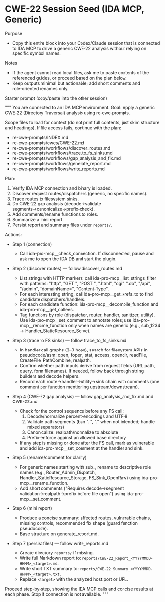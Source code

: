 # CWE-22 Session Seed (IDA MCP, Generic)

Purpose
- Copy this entire block into your Codex/Claude session that is connected to IDA MCP to drive a generic CWE‑22 analysis without relying on specific symbol names.

Notes
- If the agent cannot read local files, ask me to paste contents of the referenced guides, or proceed based on the plan below.
- Keep outputs minimal but actionable; add short comments and role‑oriented renames only.

Starter prompt (copy/paste into the other session)

"""
You are connected to an IDA MCP environment. Goal: Apply a generic CWE‑22 (Directory Traversal) analysis using re‑cwe‑prompts.

Scope files to load for context (do not print full contents, just skim structure and headings). If file access fails, continue with the plan:
- re-cwe-prompts/INDEX.md
- re-cwe-prompts/cwes/CWE-22.md
- re-cwe-prompts/workflows/discover_routes.md
- re-cwe-prompts/workflows/trace_to_fs_sinks.md
- re-cwe-prompts/workflows/gap_analysis_and_fix.md
- re-cwe-prompts/workflows/generate_report.md
- re-cwe-prompts/workflows/write_reports.md

Plan:
1) Verify IDA MCP connection and binary is loaded.
2) Discover request routes/dispatchers (generic, no specific names).
3) Trace routes to filesystem sinks.
4) Do CWE‑22 gap analysis (decode→validate segments→canonicalize→prefix‑check).
5) Add comments/rename functions to roles.
6) Summarize a mini report.
7) Persist report and summary files under `reports/`.

Actions:
- Step 1 (connection)
  - Call ida-pro-mcp__check_connection. If disconnected, pause and ask me to open the IDA DB and start the plugin.

- Step 2 (discover routes) — follow discover_routes.md
  - List strings with HTTP markers: call ida-pro-mcp__list_strings_filter with patterns: "http", "GET ", "POST ", ".html", "cgi", ".do", "/api", "/admin", "domainName=", "Content-Type".
  - For each interesting string, call ida-pro-mcp__get_xrefs_to to find candidate dispatchers/handlers.
  - For each candidate function: ida-pro-mcp__decompile_function and ida-pro-mcp__get_callees.
  - Tag functions by role (dispatcher, router, handler, sanitizer, utility). Use ida-pro-mcp__set_comment to annotate roles; use ida-pro-mcp__rename_function only when names are generic (e.g., sub_1234 → Handler_StaticResource_Serve).

- Step 3 (trace to FS sinks) — follow trace_to_fs_sinks.md
  - In handler call graphs (2–3 hops), search for filesystem APIs in pseudocode/asm: open, fopen, stat, access, opendir, readFile, CreateFile, PathCombine, realpath.
  - Confirm whether path inputs derive from request fields (URL path, query, form filenames). If needed, follow back through string builders and decode helpers.
  - Record each route→handler→utility→sink chain with comments (one comment per function mentioning upstream/downstream).

- Step 4 (CWE‑22 gap analysis) — follow gap_analysis_and_fix.md and CWE-22.md
  - Check for the control sequence before any FS call:
    1) Decode/normalize percent-encodings and UTF‑8
    2) Validate path segments (ban "..", "." when not intended; handle mixed separators)
    3) Canonicalize: realpath/normalize to absolute
    4) Prefix‑enforce against an allowed base directory
  - If any step is missing or done after the FS call, mark as vulnerable and add ida-pro-mcp__set_comment at the handler and sink.

- Step 5 (rename/comment for clarity)
  - For generic names starting with sub_, rename to descriptive role names (e.g., Router_Admin_Dispatch, Handler_StaticResource_Storage, FS_Sink_OpenRaw) using ida-pro-mcp__rename_function.
  - Add short comments ("Requires decode→segment validation→realpath→prefix before file open") using ida-pro-mcp__set_comment.

- Step 6 (mini report)
  - Produce a concise summary: affected routes, vulnerable chains, missing controls, recommended fix shape (guard function pseudocode).
  - Base structure on generate_report.md.

- Step 7 (persist files) — follow write_reports.md
  - Create directory `reports/` if missing.
  - Write full Markdown report to: `reports/CWE-22_Report_<YYYYMMDD-HHMM>_<target>.md`.
  - Write short TXT summary to: `reports/CWE-22_Summary_<YYYYMMDD-HHMM>_<target>.txt`.
  - Replace `<target>` with the analyzed host:port or URL.

Proceed step-by-step, showing the IDA MCP calls and concise results at each phase. Stop if connection is not available.
"""
